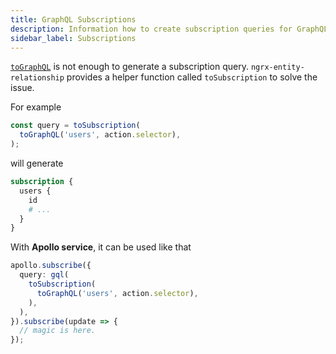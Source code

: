 ```yaml
---
title: GraphQL Subscriptions
description: Information how to create subscription queries for GraphQL in Redux and NGRX
sidebar_label: Subscriptions
---
```


[`toGraphQL`](../../guide/graphql/quick.md) is not enough to generate a subscription query.
`ngrx-entity-relationship` provides a helper function called `toSubscription` to solve the issue.

For example

```ts
const query = toSubscription(
  toGraphQL('users', action.selector),
);
```

will generate

```graphql
subscription {
  users {
    id
    # ...
  }
}
```

With **Apollo service**, it can be used like that

```ts
apollo.subscribe({
  query: gql(
    toSubscription(
      toGraphQL('users', action.selector),
    ),
  ),
}).subscribe(update => {
  // magic is here.
});
```

